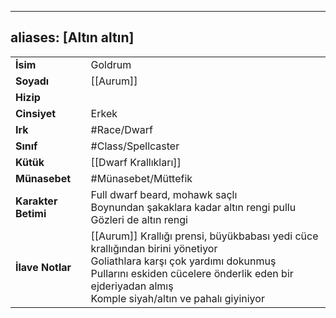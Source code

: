 ---
  aliases: [Altın altın]
  ---
  |  |  |
  |---|---|
  | **İsim** | Goldrum|
  | **Soyadı** | [[Aurum]]|
  | **Hizip** | |
  | **Cinsiyet** | Erkek|
  | **Irk** | #Race/Dwarf|
  | **Sınıf** | #Class/Spellcaster|
  | **Kütük** | [[Dwarf Krallıkları]]|
  | **Münasebet** | #Münasebet/Müttefik|
  | **Karakter Betimi** | Full dwarf beard, mohawk saçlı<br>Boynundan şakaklara kadar altın rengi pullu<br>Gözleri de altın rengi|
  | **İlave Notlar** | [[Aurum]] Krallığı prensi, büyükbabası yedi cüce krallığından birini yönetiyor<br>Goliathlara karşı çok yardımı dokunmuş<br>Pullarını eskiden cücelere önderlik eden bir ejderiyadan almış<br>Komple siyah/altın ve pahalı giyiniyor|
  